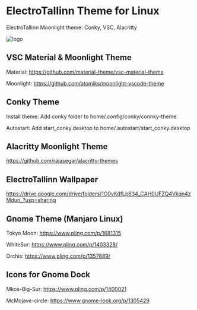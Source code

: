 # ElectroTallinn Theme for Linux
ElectroTallinn Moonlight theme: Conky, VSC, Alacritty

![logo](https://i.imgur.com/3V2lNqj.png)

## VSC Material & Moonlight Theme
Material: https://github.com/material-theme/vsc-material-theme

Moonlight: https://github.com/atomiks/moonlight-vscode-theme

## Conky Theme
Install theme: Add conky folder to home/.config/conky/connky-theme

Autostart: Add start_conky.desktop to home/.autostart/start_conky.desktop

## Alacritty Moonlight Theme
https://github.com/rajasegar/alacritty-themes

## ElectroTallinn Wallpaper
https://drive.google.com/drive/folders/1O0vKdfLp634_CAH0UFZQ4Vkqn4zMdun_?usp=sharing


## Gnome Theme (Manjaro Linux)
Tokyo Moon: https://www.pling.com/p/1681315

WhiteSur: https://www.pling.com/p/1403328/

Orchis: https://www.pling.com/p/1357889/

## Icons for Gnome Dock
Mkos-Big-Sur: https://www.pling.com/p/1400021

McMojave-circle: https://www.gnome-look.org/p/1305429
